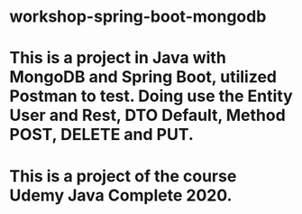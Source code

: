 # workshop-spring-boot-mongodb
# This is a project in Java with MongoDB and Spring Boot, utilized Postman to test. Doing use the Entity User and Rest, DTO Default, Method POST, DELETE and PUT.
# This is a project of the course Udemy Java Complete 2020.
